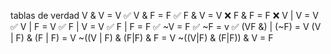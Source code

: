 tablas de verdad
V & V = V ✅
V & F = F ✅
F & V = V ❌
F & F = F ❌
V | V = V ✅
V | F = V ✅
F | V = V ✅
F | F = F ✅
~V = F ✅
~F = v ✅
(VF &) | (~F) = V
(V | F) & (F | F) = V
~((V | F) & (F|F) & F = V
~((V|F) & (F|F)) & V = F
